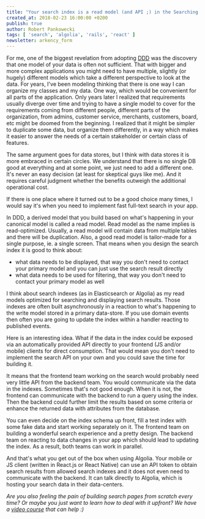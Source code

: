 ```yaml
---
title: "Your search index is a read model (and API ;) in the Searching bounded context"
created_at: 2018-02-23 16:00:00 +0200
publish: true
author: Robert Pankowecki
tags: [ 'search', 'algolia', 'rails', 'react' ]
newsletter: arkency_form
---
```


For me, one of the biggest revelation from adopting [DDD](https://martinfowler.com/tags/domain%20driven%20design.html) was the discovery that one model of your data is often not sufficient. That with bigger and more complex applications you might need to have multiple, slightly (or hugely) different models which take a different perspective to look at the data. For years, I've been modeling thinking that there is one way I can organize my classes and my data. One way, which would be convenient for all parts of the application. Only years later I realized that requirements usually diverge over time and trying to have a single model to cover for the requirements coming from different people, different parts of the organization, from admins, customer service, merchants, customers, board, etc might be doomed from the beginning. I realized that it might be simpler to duplicate some data, but organize them differently, in a way which makes it easier to answer the needs of a certain stakeholder or certain class of features.

<!-- more -->

The same argument goes for data stores, but I think with data stores it is more embraced in certain circles. We understand that there is no single DB good at everything and at some point, we just need to add a different one. It's never an easy decision (at least for skeptical guys like me). And it requires careful judgment whether the benefits outweigh the additional operational cost.

If there is one place where it turned out to be a good choice many times, I would say it's when you need to implement fast full-text search in your app.

In DDD, a derived model that you build based on what's happening in your canonical model is called a read model. Read model as the name implies is read-optimized. Usually, a read model will contain data from multiple tables and there will be duplication. Also, a good read model is tailor-made for a single purpose, ie. a single screen. That means when you design the search index it is good to think about:

* what data needs to be displayed, that way you don't need to contact your primary model and you can just use the search result directly
* what data needs to be used for filtering, that way you don't need to contact your primary model as well

I think about search indexes (as in Elasticsearch or Algolia) as my read models optimized for searching and displaying search results. Those indexes are often built asynchronously in a reaction to what's happening to the write model stored in a primary data-store. If you use domain events then often you are going to update the index within a handler reacting to published events.

Here is an interesting idea. What if the data in the index could be exposed via an automatically provided API directly to your frontend (JS and/or mobile) clients for direct consumption. That would mean you don't need to implement the search API on your own and you could save the time for building it.

It means that the frontend team working on the search would probably need very little API from the backend team. You would communicate via the data in the indexes. Sometimes that's not good enough. When it is not, the frontend can communicate with the backend to run a query using the index. Then the backend could further limit the results based on some criteria or enhance the returned data with attributes from the database.

You can even decide on the index schema up front, fill a test index with some fake data and start working separately on it. The frontend team on building a wonderful search experience and a pretty design. The backend team on reacting to data changes in your app which should lead to updating the index. As a result, both teams can work in parallel.

And that's what you get out of the box when using Algolia. Your mobile or JS client (written in React.js or React Native) can use an API token to obtain search results from allowed search indexes and it does not even need to communicate with the backend. It can talk directly to Algolia, which is hosting your search data in their data-centers.

_Are you also feeling the pain of building search pages from scratch every time? Or maybe you just want to learn how to deal with it upfront? We have a [video course](https://blog.arkency.com/search-rails/) that can help :)_
